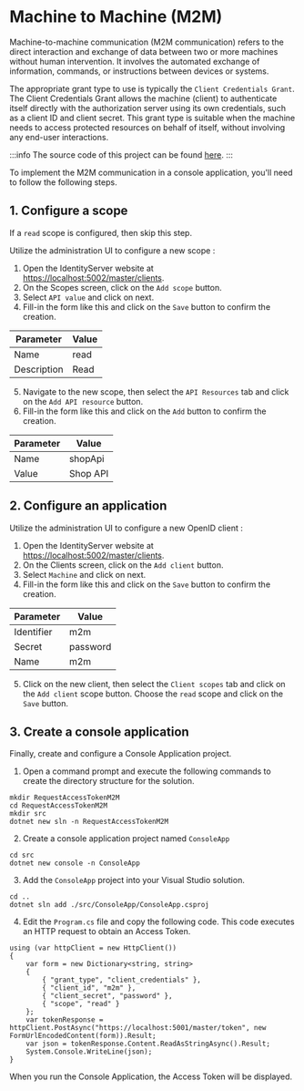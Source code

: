 # Machine to Machine (M2M)

Machine-to-machine communication (M2M communication) refers to the direct interaction and exchange of data between two or more machines without human intervention. 
It involves the automated exchange of information, commands, or instructions between devices or systems.

The appropriate grant type to use is typically the `Client Credentials Grant`.  The Client Credentials Grant allows the machine (client) to authenticate itself directly with the authorization server using its own credentials, such as a client ID and client secret. This grant type is suitable when the machine needs to access protected resources on behalf of itself, without involving any end-user interactions.

:::info
The source code of this project can be found [here](https://github.com/simpleidserver/SimpleIdServer/tree/master/samples/RequestAccessTokenM2M).
:::

To implement the M2M communication in a console application, you'll need to follow the following steps.

## 1. Configure a scope

If a `read` scope is configured, then skip this step.

Utilize the administration UI to configure a new scope :

1. Open the IdentityServer website at [https://localhost:5002/master/clients](https://localhost:5002/master/clients).
2. On the Scopes screen, click on the `Add scope` button.
3. Select `API value` and click on next.
4. Fill-in the form like this and click on the `Save` button to confirm the creation.

| Parameter   | Value |
| ----------- | ----- |
| Name        | read  |
| Description | Read  |

5. Navigate to the new scope, then select the `API Resources` tab and click on the `Add API resource` button.
6. Fill-in the form like this and click on the `Add` button to confirm the creation.

| Parameter | Value    |
| --------- | -------- |
| Name      | shopApi  |
| Value     | Shop API |

## 2. Configure an application

Utilize the administration UI to configure a new OpenID client :

1. Open the IdentityServer website at [https://localhost:5002/master/clients](https://localhost:5002/master/clients).
2. On the Clients screen, click on the `Add client` button.
3. Select `Machine` and click on next.
4. Fill-in the form like this and click on the `Save` button to confirm the creation.

| Parameter        | Value                              |
| ---------------- | ---------------------------------- |
| Identifier       | m2m                                |
| Secret           | password                           |
| Name             | m2m                                |

5. Click on the new client, then select the `Client scopes` tab and click on the `Add client` scope button. Choose the `read` scope and click on the `Save` button.

## 3. Create a console application

Finally, create and configure a Console Application project.

1. Open a command prompt and execute the following commands to create the directory structure for the solution.

```
mkdir RequestAccessTokenM2M
cd RequestAccessTokenM2M
mkdir src
dotnet new sln -n RequestAccessTokenM2M
```

2. Create a console application project named `ConsoleApp` 

```
cd src
dotnet new console -n ConsoleApp
```

3. Add the `ConsoleApp` project into your Visual Studio solution.

```
cd ..
dotnet sln add ./src/ConsoleApp/ConsoleApp.csproj
```

4. Edit the `Program.cs` file and copy the following code. This code executes an HTTP request to obtain an Access Token.

```
using (var httpClient = new HttpClient())
{
    var form = new Dictionary<string, string>
    {
        { "grant_type", "client_credentials" },
        { "client_id", "m2m" },
        { "client_secret", "password" },
        { "scope", "read" }
    };
    var tokenResponse = httpClient.PostAsync("https://localhost:5001/master/token", new FormUrlEncodedContent(form)).Result;
    var json = tokenResponse.Content.ReadAsStringAsync().Result;
    System.Console.WriteLine(json);
}
```

When you run the Console Application, the Access Token will be displayed.